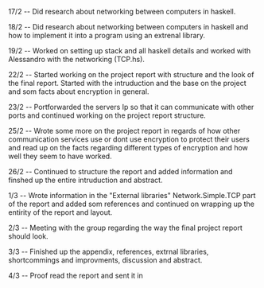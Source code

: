 
17/2 -- Did research about networking between computers in haskell.

18/2 -- Did research about networking between computers in haskell and how to implement it into a program using an extrenal library.

19/2 -- Worked on setting up stack and all haskell details and worked with Alessandro with the networking (TCP.hs).

22/2 -- Started working on the project report with structure and the look of the final report. Started with the intruduction and the base on the project and som facts about encryption in general.

23/2 -- Portforwarded the servers Ip so that it can communicate with other ports and continued working on the project report structure.

25/2 -- Wrote some more on the project report in regards of how other communication services use or dont use encryption to protect their users and read up on the facts regarding   different types of encryption and how well they seem to have worked.

26/2 -- Continued to structure the report and added information and finshed up the entire intruduction and abstract.

1/3 -- Wrote information in the "External libraries" Network.Simple.TCP part of the report and added som references and continued on wrapping up the entirity of the report and layout.

2/3 -- Meeting with the group regarding the way the final project report should look.

3/3 -- Finished up the appendix, references, extrnal libraries, shortcommings and improvments, discussion and abstract.

4/3 -- Proof read the report and sent it in
